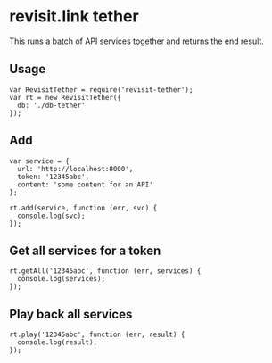 # revisit.link tether

This runs a batch of API services together and returns the end result.

## Usage

    var RevisitTether = require('revisit-tether');
    var rt = new RevisitTether({
      db: './db-tether'
    });

## Add

    var service = {
      url: 'http://localhost:8000',
      token: '12345abc',
      content: 'some content for an API'
    };

    rt.add(service, function (err, svc) {
      console.log(svc);
    });

## Get all services for a token

    rt.getAll('12345abc', function (err, services) {
      console.log(services);
    });

## Play back all services

    rt.play('12345abc', function (err, result) {
      console.log(result);
    });